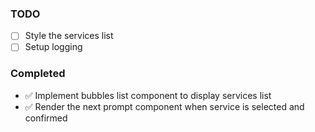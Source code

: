 ### TODO

- [ ] Style the services list
- [ ] Setup logging

### Completed

- ✅ Implement bubbles list component to display services list
- ✅ Render the next prompt component when service is selected and confirmed
